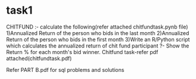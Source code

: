 # task1


CHITFUND :-
calculate the following(refer attached chitfundtask.pynb file)
1)Annualized  Return of the person who bids in the last month 
2)Annualized Return of the person who bids in the first month 
3)Write an R/Python script which calculates the annualized return of chit fund participant ?- Show the Return % for each month's bid winner.
Chitfund task-refer pdf attached(chitfundtask.pdf)

Refer PART B.pdf for sql problems and solutions
